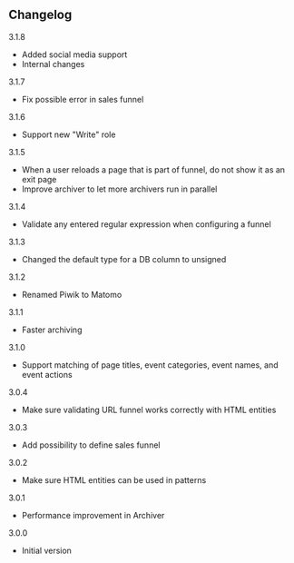 ## Changelog

3.1.8
- Added social media support
- Internal changes

3.1.7
- Fix possible error in sales funnel

3.1.6
- Support new "Write" role

3.1.5
- When a user reloads a page that is part of funnel, do not show it as an exit page
- Improve archiver to let more archivers run in parallel

3.1.4
- Validate any entered regular expression when configuring a funnel

3.1.3
- Changed the default type for a DB column to unsigned

3.1.2
- Renamed Piwik to Matomo

3.1.1
- Faster archiving

3.1.0
- Support matching of page titles, event categories, event names, and event actions

3.0.4
- Make sure validating URL funnel works correctly with HTML entities

3.0.3
- Add possibility to define sales funnel

3.0.2
- Make sure HTML entities can be used in patterns

3.0.1
- Performance improvement in Archiver

3.0.0 

- Initial version
